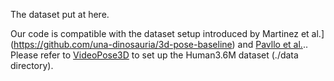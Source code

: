 The dataset put at here.

Our code is compatible with the dataset setup introduced by Martinez et al.](https://github.com/una-dinosauria/3d-pose-baseline) and [Pavllo et al.](https://github.com/facebookresearch/VideoPose3D).. Please refer to [VideoPose3D](https://github.com/facebookresearch/VideoPose3D) to set up the Human3.6M dataset  (./data directory). 

